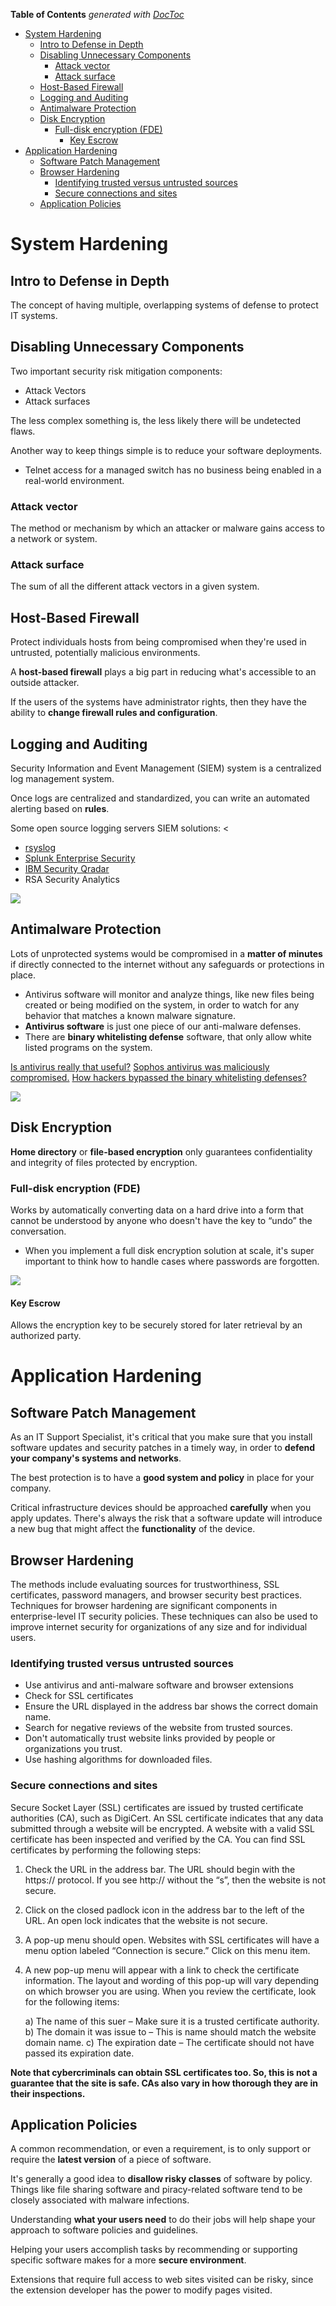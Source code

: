 <!-- START doctoc generated TOC please keep comment here to allow auto update -->
<!-- DON'T EDIT THIS SECTION, INSTEAD RE-RUN doctoc TO UPDATE -->
**Table of Contents**  *generated with [DocToc](https://github.com/thlorenz/doctoc)*

- [System Hardening](#system-hardening)
  - [Intro to Defense in Depth](#intro-to-defense-in-depth)
  - [Disabling Unnecessary Components](#disabling-unnecessary-components)
    - [Attack vector](#attack-vector)
    - [Attack surface](#attack-surface)
  - [Host-Based Firewall](#host-based-firewall)
  - [Logging and Auditing](#logging-and-auditing)
  - [Antimalware Protection](#antimalware-protection)
  - [Disk Encryption](#disk-encryption)
    - [Full-disk encryption (FDE)](#full-disk-encryption-fde)
      - [Key Escrow](#key-escrow)
- [Application Hardening](#application-hardening)
  - [Software Patch Management](#software-patch-management)
  - [Browser Hardening](#browser-hardening)
    - [Identifying trusted versus untrusted sources](#identifying-trusted-versus-untrusted-sources)
    - [Secure connections and sites](#secure-connections-and-sites)
  - [Application Policies](#application-policies)

<!-- END doctoc generated TOC please keep comment here to allow auto update -->

# System Hardening

## Intro to Defense in Depth

The concept of having multiple, overlapping systems of defense to protect IT systems.

## Disabling Unnecessary Components

Two important security risk mitigation components:

  + Attack Vectors
  + Attack surfaces

The less complex something is, the less likely there will be undetected flaws.

Another way to keep things simple is to reduce your software deployments.

  + Telnet access for a managed switch has no business being enabled in a real-world environment.

### Attack vector

The method or mechanism by which an attacker or malware gains access to a network or system.

### Attack surface

The sum of all the different attack vectors in a given system.

## Host-Based Firewall

Protect individuals hosts from being compromised when they're used in untrusted, potentially malicious environments.

A **host-based firewall** plays a big part in reducing what's accessible to an outside attacker.

If the users of the systems have administrator rights, then they have the ability to **change firewall rules and configuration**.

## Logging and Auditing

Security Information and Event Management (SIEM) system is a centralized log management system.

Once logs are centralized and standardized, you can write an automated alerting based on **rules**.

Some open source logging servers SIEM solutions:
<
  + [rsyslog](https://github.com/rsyslog/rsyslog)
  + [Splunk Enterprise Security](https://www.splunk.com/)
  + [IBM Security Qradar](https://www.ibm.com/security/security-intelligence/qradar)
  + RSA Security Analytics

![](images/Pasted%20image%2020221013150128.png)

## Antimalware Protection

Lots of unprotected systems would be compromised in a **matter of minutes** if directly connected to the internet without any safeguards or protections in place.

  + Antivirus software will monitor and analyze things, like new files being created or being modified on the system, in order to watch for any behavior that matches a known malware signature.
  + **Antivirus software** is just one piece of our anti-malware defenses.
  + There are **binary whitelisting defense** software, that only allow white listed programs on the system.

[Is antivirus really that useful?](http://robert.ocallahan.org/2017/01/disable-your-antivirus-software-except.html)
[Sophos antivirus was maliciously compromised.](http://lock.cmpxchg8b.com/Sophail.pdf)
[How hackers bypassed the binary whitelisting defenses?](http://www.crn.com/news/security/240148192/bit9-admits-systems-breach-stolen-code-signing-certificates.htm)

![](images/Pasted%20image%2020221013152526.png)

## Disk Encryption

**Home directory** or **file-based encryption** only guarantees confidentiality and integrity of files protected by encryption.

### Full-disk encryption (FDE)

Works by automatically converting data on a hard drive into a form that cannot be understood by anyone who doesn't have the key to “undo” the conversation.

  + When you implement a full disk encryption solution at scale, it's super important to think how to handle cases where passwords are forgotten.

![](images/Pasted%20image%2020221013153214.png)

#### Key Escrow

Allows the encryption key to be securely stored for later retrieval by an authorized party.

# Application Hardening

## Software Patch Management

As an IT Support Specialist, it's critical that you make sure that you install software updates and security patches in a timely way, in order to **defend your company's systems and networks**.

The best protection is to have a **good system and policy** in place for your company.

Critical infrastructure devices should be approached **carefully** when you apply updates. There's always the risk that a software update will introduce a new bug that might affect the **functionality** of the device.

## Browser Hardening

The methods include evaluating sources for trustworthiness, SSL certificates, password managers, and browser security best practices. Techniques for browser hardening are significant components in enterprise-level IT security policies. These techniques can also be used to improve internet security for organizations of any size and for individual users.

### Identifying trusted versus untrusted sources

- Use antivirus and anti-malware software and browser extensions
- Check for SSL certificates
- Ensure the URL displayed in the address bar shows the correct domain name.
- Search for negative reviews of the website from trusted sources.
- Don't automatically trust website links provided by people or organizations you trust.
- Use hashing algorithms for downloaded files.

### Secure connections and sites

Secure Socket Layer (SSL) certificates are issued by trusted certificate authorities (CA), such as DigiCert. An SSL certificate indicates that any data submitted through a website will be encrypted. A website with a valid SSL certificate has been inspected and verified by the CA. You can find SSL certificates by performing the following steps:

1) Check the URL in the address bar. The URL should begin with the https:// protocol. If you see http:// without the “s”, then the website is not secure.
2) Click on the closed padlock icon in the address bar to the left of the URL. An open lock indicates that the website is not secure. 
3) A pop-up menu should open. Websites with SSL certificates will have a menu option labeled “Connection is secure.” Click on this menu item.
4) A new pop-up menu will appear with a link to check the certificate information. The layout and wording of this pop-up will vary depending on which browser you are using. When you review the certificate, look for the following items:

    a) The name of this suer – Make sure it is a trusted certificate authority.
    b) The domain it was issue to – This is name should match the website domain name.
    c) The expiration date – The certificate should not have passed its expiration date.

**Note that cybercriminals can obtain SSL certificates too. So, this is not a guarantee that the site is safe. CAs also vary in how thorough they are in their inspections.**

## Application Policies

A common recommendation, or even a requirement, is to only support or require the **latest version** of a piece of software.

It's generally a good idea to **disallow risky classes** of software by policy. Things like file sharing software and piracy-related software tend to be closely associated with malware infections.

Understanding **what your users need** to do their jobs will help shape your approach to software policies and guidelines.

Helping your users accomplish tasks by recommending or supporting specific software makes for a more **secure environment**.

Extensions that require full access to web sites visited can be risky, since the extension developer has the power to modify pages visited.